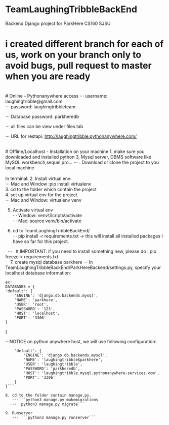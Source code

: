 # TeamLaughingTribbleBackEnd <br />
Backend Django project for ParkHere CS160 SJSU
<br />
# i created different branch for each of us, work on your branch only to avoid bugs, pull request to master when you are ready
<br />
# Online - Pythonanywhere access 
⋅⋅⋅    username: laughingtribble@gmail.com <br />
⋅⋅⋅    password: laughingtribbleteam <br />
    
⋅⋅⋅    Database password: parkheredb <br />
    
⋅⋅⋅    all files can be view under files tab <br />
    
⋅⋅⋅    URL for restapi: http://laughingtribble.pythonanywhere.com/ <br />

<br />
# Offline/Localhost - Installation on your machine
1. make sure you downloaded and installed python 3, Mysql server, DBMS software like MySQL workbench,sequel pro...
   ⋅⋅⋅ . Download or clone the project to you local machine <br />

<br />
In terminal:
2. Install virtual env:<br />
 ⋅⋅⋅   Mac and Window :pip install virtualenv
  <br />  
3. cd to the folder which contain the project<br />
4. set up virtual env for the project <br />
  ⋅⋅⋅  Mac and Window: virtualenv venv<br />
    
5. Activate virtual env<br />
 ⋅⋅⋅   Window: venv\Scripts\activate<br />
  ⋅⋅⋅  Mac: source venv/bin/activate<br />
    
6. cd to TeamLaughingTribbleBackEnd/<br />
   ⋅⋅⋅   pip install -r requirements.txt -> this will install all installed packages I have so far for this project.<br />
      
   ⋅⋅⋅   # IMPORTANT: if you need to install something new, please do : pip freeze > requirements.txt. <br />
    
7. create mysql database parkhere 
  ⋅⋅⋅  In TeamLaughingTribbleBackEnd/ParkHereBackend/settings.py, specify your localhost database information:
    
    ex: 
    DATABASES = {
    'default': {
        'ENGINE': 'django.db.backends.mysql',
        'NAME': 'parkhere',
        'USER': 'root',
        'PASSWORD': '123',
        'HOST': 'localhost',
        'PORT': '3306'
    }
}


⋅⋅⋅NOTICE on python anywhere host, we will use following configuration:

```DATABASES = {
    'default': {
        'ENGINE': 'django.db.backends.mysql',
        'NAME': 'laughingtribble$parkhere',
        'USER': 'laughingtribble',
        'PASSWORD': 'parkheredb',
        'HOST': 'laughingtribble.mysql.pythonanywhere-services.com',
        'PORT': '3306'
    }
}```

8. cd to the folder contain manage.py. 
   ⋅⋅⋅```python3 manage.py makemigrations
  ⋅⋅⋅  python3 manage.py migrate```
    
9. Runserver
   ⋅⋅⋅ ```python3 manage.py runserver```
    
